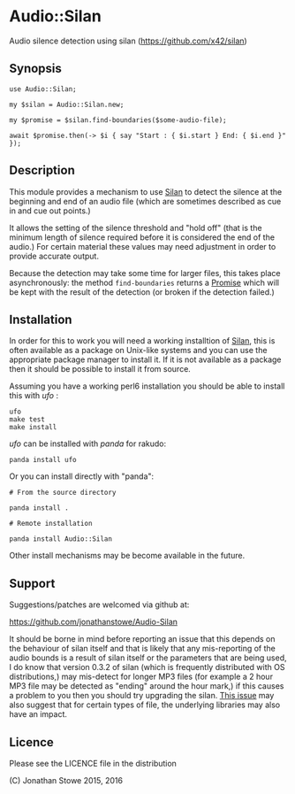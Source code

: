 # Audio::Silan

Audio silence detection using silan (https://github.com/x42/silan)

## Synopsis

```
use Audio::Silan;

my $silan = Audio::Silan.new;

my $promise = $silan.find-boundaries($some-audio-file);

await $promise.then(-> $i { say "Start : { $i.start } End: { $i.end }" });

```

## Description

This module provides a mechanism to use [Silan](https://github.com/x42/silan)
to detect the silence at the beginning and end of an audio file (which are
sometimes described as cue in and cue out points.)

It allows the setting of the silence threshold and "hold off" (that is the
minimum length of silence required before it is considered the end of the
audio.)  For certain material these values may need adjustment in order to
provide accurate output.

Because the detection may take some time for larger files, this takes
place asynchronously: the method ```find-boundaries``` returns a
[Promise](http://doc.perl6.org/type/Promise) which will be kept with
the result of the detection (or broken if the detection failed.)


## Installation

In order for this to work you will need a working installtion of 
[Silan](https://github.com/x42/silan), this is often available as a package
on Unix-like systems and you can use the appropriate package manager to
install it.  If it is not available as a package then it should be possible
to install it from source.

Assuming you have a working perl6 installation you should be able to
install this with *ufo* :

    ufo
    make test
    make install

*ufo* can be installed with *panda* for rakudo:

    panda install ufo

Or you can install directly with "panda":

    # From the source directory
   
    panda install .

    # Remote installation

    panda install Audio::Silan

Other install mechanisms may be become available in the future.

## Support

Suggestions/patches are welcomed via github at:

   https://github.com/jonathanstowe/Audio-Silan

It should be borne in mind before reporting an issue that this depends
on the behaviour of silan itself and that is likely that any mis-reporting
of the audio bounds is a result of silan itself or the parameters that are
being used,  I do know that version 0.3.2 of silan (which is frequently
distributed with OS distributions,) may mis-detect for longer MP3 files
(for example a 2 hour MP3 file may be detected as "ending" around the hour
mark,) if this causes a problem to you then you should try upgrading the
silan.  [This issue](https://github.com/x42/silan/issues/3) may also
suggest that for certain types of file, the underlying libraries may also
have an impact.

## Licence

Please see the LICENCE file in the distribution

(C) Jonathan Stowe 2015, 2016
